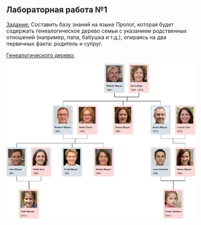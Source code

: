 ## Лабораторная работа №1

<ins>Задание:</ins>
Составить базу знаний на языке Пролог, которая будет содержать генеалогическое
дерево семьи с указанием родственных отношений (например, папа, бабушка и т.д.), опираясь на два
первичных факта: родитель и супруг. 

<ins>Генеалогического дерево:</ins>

![](family-tree-diagram-example.png)
